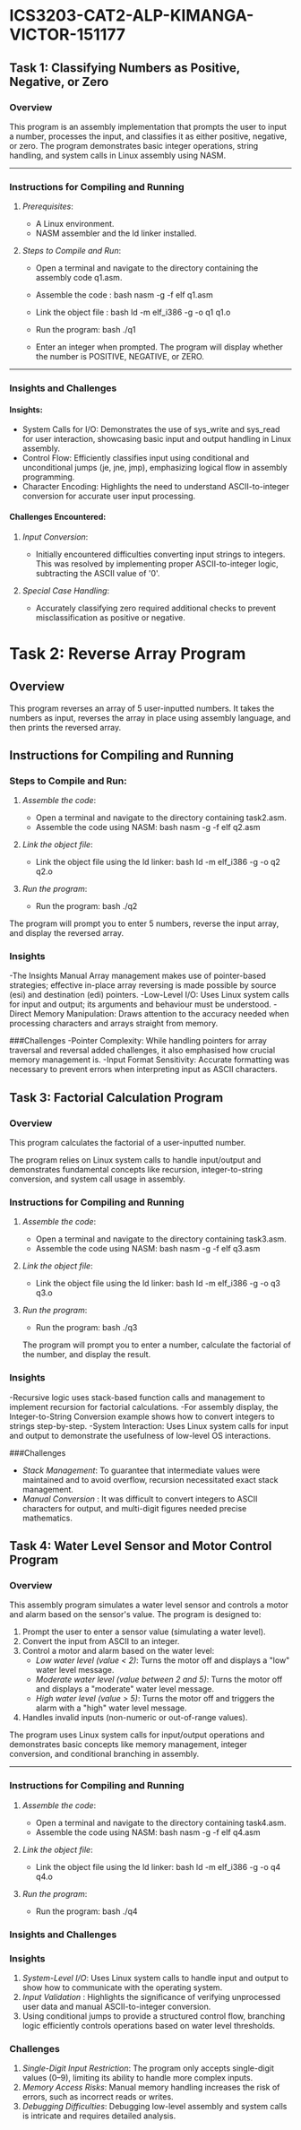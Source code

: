# ICS3203-CAT2-ALP-KIMANGA-VICTOR-151177
## Task 1: Classifying Numbers as Positive, Negative, or Zero

### Overview
This program is an assembly implementation that prompts the user to input a number, processes the input, and classifies it as either positive, negative, or zero. The program demonstrates basic integer operations, string handling, and system calls in Linux assembly using NASM.

---

### Instructions for Compiling and Running

1. *Prerequisites*:
   - A Linux environment.
   - NASM assembler and the ld linker installed.

2. *Steps to Compile and Run*:
   - Open a terminal and navigate to the directory containing the assembly code q1.asm.
   - Assemble the code :
     bash
     nasm -g -f elf q1.asm
     
   - Link the object file :
     bash
     ld -m elf_i386 -g -o q1 q1.o
     
   - Run the program:
     bash
     ./q1
     
   - Enter an integer when prompted. The program will display whether the number is POSITIVE, NEGATIVE, or ZERO.

---

### Insights and Challenges

#### Insights:
- System Calls for I/O: Demonstrates the use of sys_write and sys_read for user interaction, showcasing basic input and output handling in Linux assembly.
- Control Flow: Efficiently classifies input using conditional and unconditional jumps (je, jne, jmp), emphasizing logical flow in assembly programming.
- Character Encoding: Highlights the need to understand ASCII-to-integer conversion for accurate user input processing.

#### Challenges Encountered:
1. *Input Conversion*:
   - Initially encountered difficulties converting input strings to integers. This was resolved by implementing proper ASCII-to-integer logic, subtracting the ASCII value of '0'.

2. *Special Case Handling*:
   - Accurately classifying zero required additional checks to prevent misclassification as positive or negative.
     
# Task 2: Reverse Array Program

## Overview

This program reverses an array of 5 user-inputted numbers. It takes the numbers as input, reverses the array in place using assembly language, and then prints the reversed array.

## Instructions for Compiling and Running

### Steps to Compile and Run:

1. *Assemble the code*:
   - Open a terminal and navigate to the directory containing task2.asm.
   - Assemble the code using NASM:
     bash
     nasm -g -f elf q2.asm
     
   
2. *Link the object file*:
   - Link the object file using the ld linker:
     bash
     ld -m elf_i386 -g -o q2 q2.o
     

3. *Run the program*:
   - Run the program:
     bash
     ./q2
     

The program will prompt you to enter 5 numbers, reverse the input array, and display the reversed array.

### Insights

-The Insights Manual Array management makes use of pointer-based strategies; effective in-place array reversing is made possible by source (esi) and destination (edi) pointers.
-Low-Level I/O: Uses Linux system calls for input and output; its arguments and behaviour must be understood.
-Direct Memory Manipulation: Draws attention to the accuracy needed when processing characters and arrays straight from memory.


###Challenges
-Pointer Complexity: While handling pointers for array traversal and reversal added challenges, it also emphasised how crucial memory management is.
-Input Format Sensitivity: Accurate formatting was necessary to prevent errors when interpreting input as ASCII characters.


## Task 3: Factorial Calculation Program

### Overview

This program calculates the factorial of a user-inputted number.

The program relies on Linux system calls to handle input/output and demonstrates fundamental concepts like recursion, integer-to-string conversion, and system call usage in assembly.

### Instructions for Compiling and Running

1. *Assemble the code*:
   - Open a terminal and navigate to the directory containing task3.asm.
   - Assemble the code using NASM:
     bash
      nasm -g -f elf q3.asm
     

2. *Link the object file*:
   - Link the object file using the ld linker:
     bash
      ld -m elf_i386 -g -o q3 q3.o
     

3. *Run the program*:
   - Run the program:
     bash
     ./q3
     

   The program will prompt you to enter a number, calculate the factorial of the number, and display the result.

### Insights 

-Recursive logic uses stack-based function calls and management to implement recursion for factorial calculations.
-For assembly display, the Integer-to-String Conversion example shows how to convert integers to strings step-by-step.
-System Interaction: Uses Linux system calls for input and output to demonstrate the usefulness of low-level OS interactions.

###Challenges
- *Stack Management*: To guarantee that intermediate values were maintained and to avoid overflow, recursion necessitated exact stack management.
- *Manual Conversion* : It was difficult to convert integers to ASCII characters for output, and multi-digit figures needed precise mathematics.



## Task 4: Water Level Sensor and Motor Control Program

### Overview

This assembly program simulates a water level sensor and controls a motor and alarm based on the sensor's value. The program is designed to:

1. Prompt the user to enter a sensor value (simulating a water level).
2. Convert the input from ASCII to an integer.
3. Control a motor and alarm based on the water level:
   - *Low water level (value < 2)*: Turns the motor off and displays a "low" water level message.
   - *Moderate water level (value between 2 and 5)*: Turns the motor off and displays a "moderate" water level message.
   - *High water level (value > 5)*: Turns the motor off and triggers the alarm with a "high" water level message.
4. Handles invalid inputs (non-numeric or out-of-range values).

The program uses Linux system calls for input/output operations and demonstrates basic concepts like memory management, integer conversion, and conditional branching in assembly.

---

### Instructions for Compiling and Running

1. *Assemble the code*:
   - Open a terminal and navigate to the directory containing task4.asm.
   - Assemble the code using NASM:
     bash
      nasm -g -f elf q4.asm
     

2. *Link the object file*:
   - Link the object file using the ld linker:
     bash
      ld -m elf_i386 -g -o q4 q4.o
     

3. *Run the program*:
   - Run the program:
     bash
     ./q4
     
### Insights and Challenges

### Insights
1. *System-Level I/O*: Uses Linux system calls to handle input and output to show how to communicate with the operating system.
2. *Input Validation* : Highlights the significance of verifying unprocessed user data and manual ASCII-to-integer conversion.
3. Using conditional jumps to provide a structured control flow, branching logic efficiently controls operations based on water level thresholds.


### Challenges
1. *Single-Digit Input Restriction*: The program only accepts single-digit values (0–9), limiting its ability to handle more complex inputs.
2. *Memory Access Risks*: Manual memory handling increases the risk of errors, such as incorrect reads or writes.
3. *Debugging Difficulties*: Debugging low-level assembly and system calls is intricate and requires detailed analysis.

